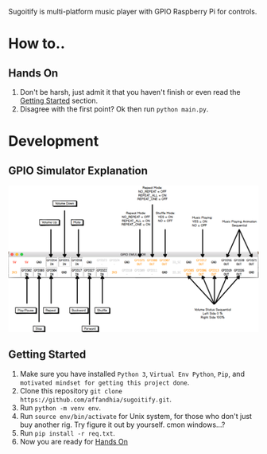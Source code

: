 Sugoitify is multi-platform music player with GPIO Raspberry Pi for controls.

# How to..
## Hands On
1. Don't be harsh, just admit it that you haven't finish or even read the [Getting Started](#getting-started) section.
2. Disagree with the first point? Ok then run `python main.py`.

# Development

## GPIO Simulator Explanation
![GPIO Explanatiob](src/image/GPIO_explanation.png)

## Getting Started
1. Make sure you have installed `Python 3`, `Virtual Env Python`, `Pip`, and `motivated mindset for getting this project done`.
2. Clone this repository `git clone https://github.com/affandhia/sugoitify.git`.
3. Run `python -m venv env`.
4. Run `source env/bin/activate` for Unix system, for those who don't just buy another rig. Try figure it out by yourself. cmon windows...?
5. Run `pip install -r req.txt`.
6. Now you are ready for [Hands On](#hands-on)

